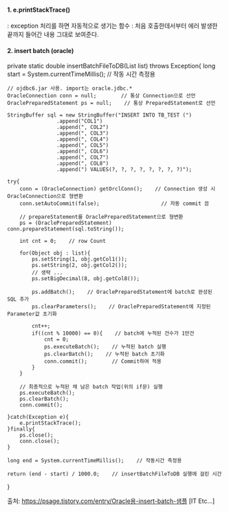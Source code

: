 #### 1. e.printStackTrace()
 : exception 처리를 하면 자동적으로 생기는 함수
 : 처음 호출한데서부터 에러 발생한 끝까지 들어간 내용 그대로 보여준다.


#### 2. insert batch (oracle)

private static double insertBatchFileToDB(List<Object> list) throws Exception{
    long start = System.currentTimeMillis();    // 작동 시간 측정용
 
    // ojdbc6.jar 사용. import는 oracle.jdbc.*  
    OracleConnection conn = null;        // 통상 Connection으로 선언
    OraclePreparedStatement ps = null;    // 통상 PreparedStatement로 선언
 
    StringBuffer sql = new StringBuffer("INSERT INTO TB_TEST (")
                    .append("COL1")
                    .append(", COL2")
                    .append(", COL3")
                    .append(", COL4")
                    .append(", COL5")
                    .append(", COL6")
                    .append(", COL7")
                    .append(", COL8")
                    .append(") VALUES(?, ?, ?, ?, ?, ?, ?, ?)");
 
    try{
        conn = (OracleConnection) getOrclConn();    // Connection 생성 시 OracleConnection으로 형변환
        conn.setAutoCommit(false);                    // 자동 commit 끔
 
        // prepareStatement를 OraclePreparedStatement으로 형변환
        ps = (OraclePreparedStatement) conn.prepareStatement(sql.toString());
 
        int cnt = 0;    // row Count
 
        for(Object obj : list){
            ps.setString(1, obj.getCol1());
            ps.setString(2, obj.getCol2());
            // 생략 ...
            ps.setBigDecimal(8, obj.getCol8());
 
            ps.addBatch();    // OraclePreparedStatement에 batch로 완성된 SQL 추가
            ps.clearParameters();    // OraclePreparedStatement에 지정된 Parameter값 초기화
            
            cnt++;
            if((cnt % 10000) == 0){    // batch에 누적된 건수가 1만건
                cnt = 0;
                ps.executeBatch();    // 누적된 batch 실행
                ps.clearBatch();    // 누적된 batch 초기화
                conn.commit();        // Commit하여 적용
            }
        }
 
        // 최종적으로 누적된 채 남은 batch 작업(위의 if문) 실행
        ps.executeBatch();
        ps.clearBatch();
        conn.commit();
 
    }catch(Exception e){
        e.printStackTrace();
    }finally{
        ps.close();
        conn.close();
    }
 
    long end = System.currentTimeMillis();    // 작동시간 측정용
 
    return (end - start) / 1000.0;    // insertBatchFileToDB 실행에 걸린 시간 
}


출처: https://psage.tistory.com/entry/Oracle용-insert-batch-샘플 [IT Etc...]

